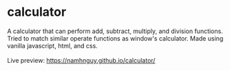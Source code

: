 # calculator
A calculator that can perform add, subtract, multiply, and division functions. Tried to match similar operate functions as window's calculator. 
Made using vanilla javascript, html, and css.<br><br>
Live preview: https://namhnguy.github.io/calculator/
